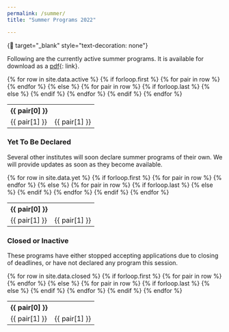 ```yaml
---
permalink: /summer/
title: "Summer Programs 2022"

---
```


{:link: target="_blank" style="text-decoration: none"}

Following are the currently active summer programs. It is available for download as a [pdf](https://bit.ly/34oEdNg){: link}.

<table>
{% for row in site.data.active %}
	{% if forloop.first %}
	<tr>
	{% for pair in row %}
		<th>{{ pair[0] }}</th>
	{% endfor %}
	</tr>
	{% else %}
	<tr>
	{% for pair in row %}
	{% if forloop.last %}
	<td><a target="_blank" style="text-decoration: none" href="{{ pair[1] }}">{{ pair[1] }}</a></td>
	{% else %}
	<td>{{ pair[1] }}</td>
	{% endif %}
	{% endfor %}
	</tr>
	{% endif %}
{% endfor %}
</table>

### Yet To Be Declared

Several other institutes will soon declare summer programs of their own. We will provide updates as soon as they become available.

<table>
{% for row in site.data.yet %}
	{% if forloop.first %}
	<tr>
	{% for pair in row %}
		<th>{{ pair[0] }}</th>
	{% endfor %}
	</tr>
	{% else %}
	<tr>
	{% for pair in row %}
	{% if forloop.last %}
	<td><a target="_blank" style="text-decoration: none" href="{{ pair[1] }}">{{ pair[1] }}</a></td>
	{% else %}
	<td>{{ pair[1] }}</td>
	{% endif %}
	{% endfor %}
	</tr>
	{% endif %}
{% endfor %}
</table>

### Closed or Inactive

These programs have either stopped accepting applications due to closing of deadlines, or have not declared any program this session.
<table>
{% for row in site.data.closed %}
	{% if forloop.first %}
	<tr>
	{% for pair in row %}
		<th>{{ pair[0] }}</th>
	{% endfor %}
	</tr>
	{% else %}
	<tr>
	{% for pair in row %}
	{% if forloop.last %}
	<td><a target="_blank" style="text-decoration: none" href="{{ pair[1] }}">{{ pair[1] }}</a></td>
	{% else %}
	<td>{{ pair[1] }}</td>
	{% endif %}
	{% endfor %}
	</tr>
	{% endif %}
{% endfor %}
</table>
